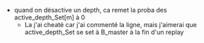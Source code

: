 - quand on désactive un depth, ca remet la proba des active_depth_Set[m] à 0
    - La j'ai cheaté car j'ai commenté la ligne, mais j'aimerai que active_depth_Set se set à B_master à la fin d'un replay